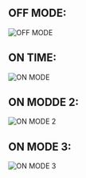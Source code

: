 ## OFF MODE:

![OFF MODE](https://user-images.githubusercontent.com/92981586/164405946-e5dcb24d-878d-4f8a-b907-953634bdcfc3.png)


## ON TIME:

![ON MODE](https://user-images.githubusercontent.com/92981586/164405818-7162c9e3-5daa-42db-a480-ff48a84f3af2.png)

## ON MODDE 2:

![ON MODE 2](https://user-images.githubusercontent.com/92981586/164406035-21db4939-c51b-47f6-b1a4-6bbb7ba89692.png)

## ON MODE 3:

![ON MODE 3](https://user-images.githubusercontent.com/92981586/164406144-2761e3b3-5a6f-4a0f-b8d1-836b8066d7b7.png)


